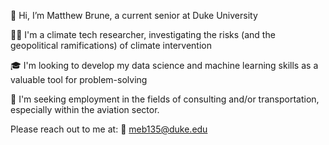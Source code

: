 👋  Hi, I’m Matthew Brune, a current senior at Duke University

👨‍🔬 I'm a climate tech researcher, investigating the risks (and the geopolitical ramifications) of climate intervention

🎓 I'm looking to develop my data science and machine learning skills as a valuable tool for problem-solving

💼 I'm seeking employment in the fields of consulting and/or transportation, especially within the aviation sector.

Please reach out to me at:
📩 meb135@duke.edu
